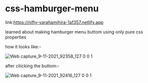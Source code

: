# css-hamburger-menu

link:https://nifty-varahamihira-1af357.netlify.app

learned about making hamburger menu buttom using only pure css properties 

how it looks like:-

![Web capture_9-11-2021_92358_127 0 0 1](https://user-images.githubusercontent.com/91651054/140859416-0717e302-9a81-459f-b847-0cc41128ba83.jpeg)


 after cliicking the buttom:-
 
 ![Web capture_9-11-2021_92416_127 0 0 1](https://user-images.githubusercontent.com/91651054/140859484-1bc5ec92-63d4-4392-8e4a-0a7a87c77351.jpeg)
